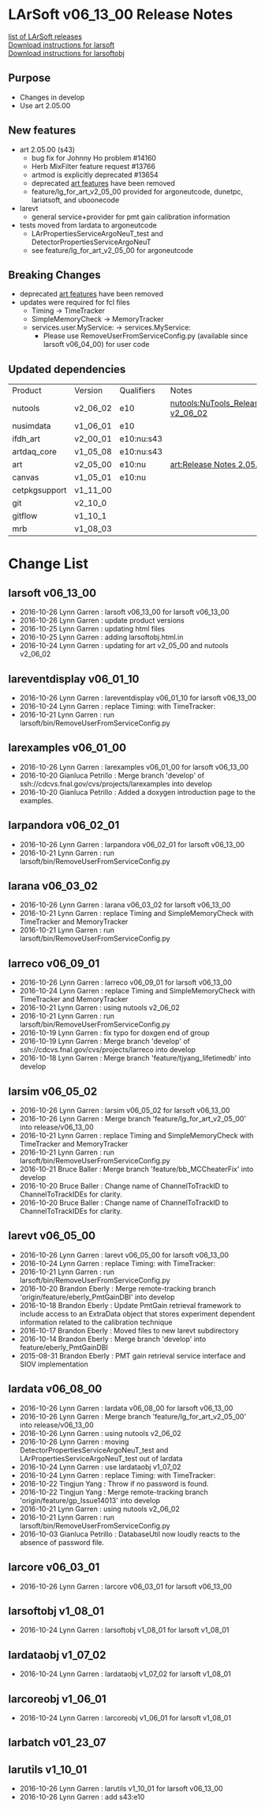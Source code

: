# LArSoft v06_13_00 Release Notes



[list of LArSoft releases](LArSoft_release_list)  
[Download instructions for larsoft](https://scisoft.fnal.gov/scisoft/bundles/larsoft/v06_13_00/larsoft-v06_13_00.html)  
[Download instructions for larsoftobj](https://scisoft.fnal.gov/scisoft/bundles/larsoftobj/v1_08_01/larsoftobj-v1_08_01.html)

## Purpose

-   Changes in develop
-   Use art 2.05.00

## New features

-   art 2.05.00 (s43)
    -   bug fix for Johnny Ho problem \#14160
    -   Herb MixFilter feature request \#13766
    -   artmod is explicitly deprecated \#13654
    -   deprecated [art features](https://cdcvs.fnal.gov/redmine/projects/art/wiki/wiki#Deprecations) have been removed
    -   feature/lg_for_art_v2_05_00 provided for argoneutcode, dunetpc, lariatsoft, and uboonecode
-   larevt
    -   general service+provider for pmt gain calibration information
-   tests moved from lardata to argoneutcode
    -   LArPropertiesServiceArgoNeuT_test and DetectorPropertiesServiceArgoNeuT
    -   see feature/lg_for_art_v2_05_00 for argoneutcode

## Breaking Changes

-   deprecated [art features](https://cdcvs.fnal.gov/redmine/projects/art/wiki/wiki#Deprecations) have been removed
-   updates were required for fcl files
    -   Timing -\> TimeTracker
    -   SimpleMemoryCheck -\> MemoryTracker
    -   services.user.MyService: -\> services.MyService:
        -   Please use RemoveUserFromServiceConfig.py (available since larsoft v06_04_00) for user code

## Updated dependencies

|               |          |            |                                                        |
|---------------|----------|------------|--------------------------------------------------------|
| Product       | Version  | Qualifiers | Notes                                                  |
| nutools       | v2_06_02 | e10        | [nutools:NuTools_Release_Notes#nutools-v2_06_02](https://cdcvs.fnal.gov/redmine/projects/nutools/wiki/NuTools_Release_Notes#nutools-v2_06_02) |
| nusimdata     | v1_06_01 | e10        |                                                        |
| ifdh_art      | v2_00_01 | e10:nu:s43 |                                                        |
| artdaq_core   | v1_05_08 | e10:nu:s43 |                                                        |
| art           | v2_05_00 | e10:nu     | [art:Release Notes 2.05.00](https://cdcvs.fnal.gov/redmine/projects/art/wiki/Release_Notes_2.05.00)                      |
| canvas        | v1_05_01 | e10:nu     |                                                        |
| cetpkgsupport | v1_11_00 |            |                                                        |
| git           | v2_10_0  |            |                                                        |
| gitflow       | v1_10_1  |            |                                                        |
| mrb           | v1_08_03 |            |                                                        |

# Change List

## larsoft v06_13_00

-   2016-10-26 Lynn Garren : larsoft v06_13_00 for larsoft v06_13_00
-   2016-10-26 Lynn Garren : update product versions
-   2016-10-25 Lynn Garren : updating html files
-   2016-10-25 Lynn Garren : adding larsoftobj.html.in
-   2016-10-24 Lynn Garren : updating for art v2_05_00 and nutools v2_06_02

## lareventdisplay v06_01_10

-   2016-10-26 Lynn Garren : lareventdisplay v06_01_10 for larsoft v06_13_00
-   2016-10-24 Lynn Garren : replace Timing: with TimeTracker:
-   2016-10-21 Lynn Garren : run larsoft/bin/RemoveUserFromServiceConfig.py

## larexamples v06_01_00

-   2016-10-26 Lynn Garren : larexamples v06_01_00 for larsoft v06_13_00
-   2016-10-20 Gianluca Petrillo : Merge branch 'develop' of ssh://cdcvs.fnal.gov/cvs/projects/larexamples into develop
-   2016-10-20 Gianluca Petrillo : Added a doxygen introduction page to the examples.

## larpandora v06_02_01

-   2016-10-26 Lynn Garren : larpandora v06_02_01 for larsoft v06_13_00
-   2016-10-21 Lynn Garren : run larsoft/bin/RemoveUserFromServiceConfig.py

## larana v06_03_02

-   2016-10-26 Lynn Garren : larana v06_03_02 for larsoft v06_13_00
-   2016-10-21 Lynn Garren : replace Timing and SimpleMemoryCheck with TimeTracker and MemoryTracker
-   2016-10-21 Lynn Garren : run larsoft/bin/RemoveUserFromServiceConfig.py

## larreco v06_09_01

-   2016-10-26 Lynn Garren : larreco v06_09_01 for larsoft v06_13_00
-   2016-10-24 Lynn Garren : replace Timing and SimpleMemoryCheck with TimeTracker and MemoryTracker
-   2016-10-21 Lynn Garren : using nutools v2_06_02
-   2016-10-21 Lynn Garren : run larsoft/bin/RemoveUserFromServiceConfig.py
-   2016-10-19 Lynn Garren : fix typo for doxgen end of group
-   2016-10-19 Lynn Garren : Merge branch 'develop' of ssh://cdcvs.fnal.gov/cvs/projects/larreco into develop
-   2016-10-18 Lynn Garren : Merge branch 'feature/tjyang_lifetimedb' into develop

## larsim v06_05_02

-   2016-10-26 Lynn Garren : larsim v06_05_02 for larsoft v06_13_00
-   2016-10-26 Lynn Garren : Merge branch 'feature/lg_for_art_v2_05_00' into release/v06_13_00
-   2016-10-21 Lynn Garren : replace Timing and SimpleMemoryCheck with TimeTracker and MemoryTracker
-   2016-10-21 Lynn Garren : run larsoft/bin/RemoveUserFromServiceConfig.py
-   2016-10-21 Bruce Baller : Merge branch 'feature/bb_MCCheaterFix' into develop
-   2016-10-20 Bruce Baller : Change name of ChannelToTrackID to ChannelToTrackIDEs for clarity.
-   2016-10-20 Bruce Baller : Change name of ChannelToTrackID to ChannelToTrackIDEs for clarity.

## larevt v06_05_00

-   2016-10-26 Lynn Garren : larevt v06_05_00 for larsoft v06_13_00
-   2016-10-24 Lynn Garren : replace Timing: with TimeTracker:
-   2016-10-21 Lynn Garren : run larsoft/bin/RemoveUserFromServiceConfig.py
-   2016-10-20 Brandon Eberly : Merge remote-tracking branch 'origin/feature/eberly_PmtGainDBI' into develop
-   2016-10-18 Brandon Eberly : Update PmtGain retrieval framework to include access to an ExtraData object that stores experiment dependent information related to the calibration technique
-   2016-10-17 Brandon Eberly : Moved files to new larevt subdirectory
-   2016-10-14 Brandon Eberly : Merge branch 'develop' into feature/eberly_PmtGainDBI
-   2015-08-31 Brandon Eberly : PMT gain retrieval service interface and SIOV implementation

## lardata v06_08_00

-   2016-10-26 Lynn Garren : lardata v06_08_00 for larsoft v06_13_00
-   2016-10-26 Lynn Garren : Merge branch 'feature/lg_for_art_v2_05_00' into release/v06_13_00
-   2016-10-26 Lynn Garren : using nutools v2_06_02
-   2016-10-26 Lynn Garren : moving DetectorPropertiesServiceArgoNeuT_test and LArPropertiesServiceArgoNeuT_test out of lardata
-   2016-10-24 Lynn Garren : use lardataobj v1_07_02
-   2016-10-24 Lynn Garren : replace Timing: with TimeTracker:
-   2016-10-22 Tingjun Yang : Throw if no password is found.
-   2016-10-22 Tingjun Yang : Merge remote-tracking branch 'origin/feature/gp_Issue14013' into develop
-   2016-10-21 Lynn Garren : using nutools v2_06_02
-   2016-10-21 Lynn Garren : run larsoft/bin/RemoveUserFromServiceConfig.py
-   2016-10-03 Gianluca Petrillo : DatabaseUtil now loudly reacts to the absence of password file.

## larcore v06_03_01

-   2016-10-26 Lynn Garren : larcore v06_03_01 for larsoft v06_13_00

## larsoftobj v1_08_01

-   2016-10-24 Lynn Garren : larsoftobj v1_08_01 for larsoft v1_08_01

## lardataobj v1_07_02

-   2016-10-24 Lynn Garren : lardataobj v1_07_02 for larsoft v1_08_01

## larcoreobj v1_06_01

-   2016-10-24 Lynn Garren : larcoreobj v1_06_01 for larsoft v1_08_01

## larbatch v01_23_07

## larutils v1_10_01

-   2016-10-26 Lynn Garren : larutils v1_10_01 for larsoft v06_13_00
-   2016-10-26 Lynn Garren : add s43:e10
